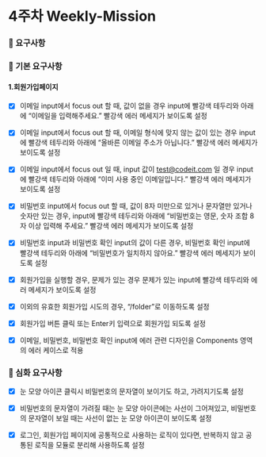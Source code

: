# 4주차 Weekly-Mission

### 📌 요구사항
### 🔎 기본 요구사항
#### 1.회원가입페이지
- [x] 이메일 input에서 focus out 할 때, 값이 없을 경우 input에 빨강색 테두리와 아래에 “이메일을 입력해주세요.” 빨강색 에러 메세지가 보이도록 설정 <br />
- [x] 이메일 input에서 focus out 할 때, 이메일 형식에 맞지 않는 값이 있는 경우 input에 빨강색 테두리와 아래에 “올바른 이메일 주소가 아닙니다.” 빨강색 에러 메세지가 보이도록 설정 <br />
- [x] 이메일 input에서 focus out 일 때, input 값이 test@codeit.com 일 경우 input에 빨강색 테두리와 아래에 “이미 사용 중인 이메일입니다.” 빨강색 에러 메세지가 보이도록 설정 <br />
- [x] 비밀번호 input에서 focus out 할 때, 값이 8자 미만으로 있거나 문자열만 있거나 숫자만 있는 경우, input에 빨강색 테두리와 아래에 “비밀번호는 영문, 숫자 조합 8자 이상 입력해 주세요.” 빨강색 에러 메세지가 보이도록 설정 <br />
- [x] 비밀번호 input과 비밀번호 확인 input의 값이 다른 경우, 비밀번호 확인 input에 빨강색 테두리와 아래에 “비밀번호가 일치하지 않아요.” 빨강색 에러 메세지가 보이도록 설정 <br />
- [x] 회원가입을 실행할 경우, 문제가 있는 경우 문제가 있는 input에 빨강색 테두리와 에러 메세지가 보이도록 설정 <br />
- [x] 이외의 유효한 회원가입 시도의 경우, “/folder”로 이동하도록 설정 <br />
- [x] 회원가입 버튼 클릭 또는 Enter키 입력으로 회원가입 되도록 설정 <br />
- [x] 이메일, 비밀번호, 비밀번호 확인 input에 에러 관련 디자인을 Components 영역의 에러 케이스로 적용 <br />


### 🔎 심화 요구사항
- [x] 눈 모양 아이콘 클릭시 비밀번호의 문자열이 보이기도 하고, 가려지기도록 설정 <br />
- [x] 비밀번호의 문자열이 가려질 때는 눈 모양 아이콘에는 사선이 그어져있고, 비밀번호의 문자열이 보일 때는 사선이 없는 눈 모양 아이콘이 보이도록 설정 <br />
- [x] 로그인, 회원가입 페이지에 공통적으로 사용하는 로직이 있다면, 반복하지 않고 공통된 로직을 모듈로 분리해 사용하도록 설정

